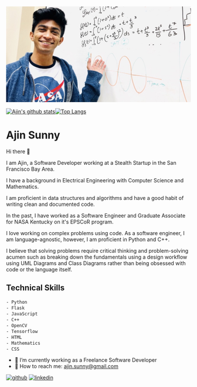 ![Software Engineering](https://github.com/ajinsunny/ajinsunny/blob/master/welcome.jpeg)

[![Ajin's github stats](https://github-readme-stats.vercel.app/api?username=ajinsunny)](https://github.com/anuraghazra/github-readme-stats)[![Top Langs](https://github-readme-stats.vercel.app/api/top-langs/?username=ajinsunny&show_icons=true&layout=compact&theme=vue)](https://github.com/anuraghazra/github-readme-stats)

# Ajin Sunny

Hi there :slightly_smiling_face:

I am Ajin, a Software Developer working at a Stealth Startup in the San Francisco Bay Area.

I have a background in Electrical Engineering with Computer Science and Mathematics.

I am proficient in data structures and algorithms and have a good habit of writing clean and documented code. 

In the past, I have worked as a Software Engineer and Graduate Associate for NASA Kentucky on it's EPSCoR program.

I love working on complex problems using code. As a software engineer, I am language-agnostic, however, I am proficient in Python and C++. 

I believe that solving problems require critical thinking and problem-solving acumen such as breaking down the fundamentals using a design workflow using UML Diagrams and Class Diagrams rather than being obsessed with code or the language itself.

## Technical Skills
    - Python
    - Flask
    - JavaScript
    - C++
    - OpenCV
    - Tensorflow
    - HTML
    - Mathematics
    - CSS
    

- :briefcase: I’m currently working as a Freelance Software Developer  
- :email: How to reach me: ajin.sunny@gmail.com 



[<img src='https://cdn.jsdelivr.net/npm/simple-icons@3.0.1/icons/github.svg' alt='github' height='40'>](https://github.com/ajinsunny)  [<img src='https://cdn.jsdelivr.net/npm/simple-icons@3.0.1/icons/linkedin.svg' alt='linkedin' height='40'>](https://www.linkedin.com/in/ajinsunny/)  






<!-- ### Hi there 👋

I am a Software Developer at a Stealth Startup in the San Francisco Bay Area. I have a background in Electrical Engineering with Computer Science and Mathematics. I am proficient in data structures and algorithms and have a good habit of writing clean and documented code. In the past, I have worked as a Software Engineer and Graduate Associate for University of Kentucky. I love working on complex problems using code. As a software engineer, I am language-agnostic, however, I am proficient in Python and C++. I believe that solving problems require critical thinking and problem-solving skills such as breaking down the fundamentals using a software flow or a design workflow rather than being obsessed with code or the language itself. 

During my free time, I work on open source projects and collaborate with other software developers on  Github. My hobbies include running, working out, and bowling. 

Proficient Skills: Python, TensorFlow, OpenCV, C++, JavaScript, HTML5, CSS3, Git, SVN


[![Ajin's github stats](https://github-readme-stats.vercel.app/api?username=ajinsunny)](https://github.com/anuraghazra/github-readme-stats)

**ajinsunny/ajinsunny** is a ✨ _special_ ✨ repository because its `README.md` (this file) appears on your GitHub profile.

Here are some ideas to get you started:

- 🔭 I’m currently working on ...
- 🌱 I’m currently learning ...
- 👯 I’m looking to collaborate on ...
- 🤔 I’m looking for help with ...
- 💬 Ask me about ...
- 📫 How to reach me: ...
- 😄 Pronouns: ...
- ⚡ Fun fact: ...
-->
